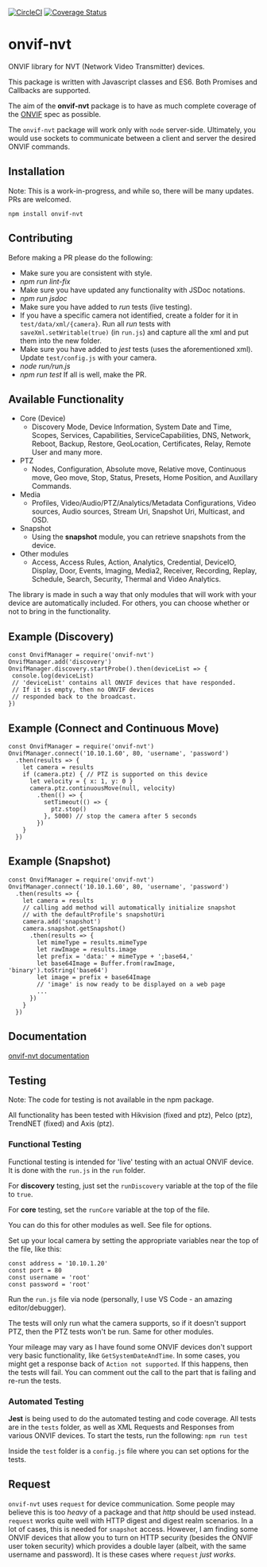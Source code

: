 [![CircleCI](https://circleci.com/gh/hawkeye64/onvif-nvt.svg?style=svg)](https://circleci.com/gh/hawkeye64/onvif-nvt)
[![Coverage Status](https://coveralls.io/repos/github/hawkeye64/onvif-nvt/badge.svg?branch=master)](https://coveralls.io/github/hawkeye64/onvif-nvt?branch=master)

# onvif-nvt
ONVIF library for NVT (Network Video Transmitter) devices.

This package is written with Javascript classes and ES6. Both Promises and Callbacks are supported.

The aim of the **onvif-nvt** package is to have as much complete coverage of the [ONVIF](https://www.onvif.org/) spec as possible.

The `onvif-nvt` package will work only with `node` server-side. Ultimately, you would use sockets to communicate between a client and server the desired ONVIF commands.

## Installation
Note: This is a work-in-progress, and while so, there will be many updates. PRs are welcomed.

```npm install onvif-nvt```

## Contributing
Before making a PR please do the following:
* Make sure you are consistent with style.
* <i>npm run lint-fix</i>
* Make sure you have updated any functionality with JSDoc notations.
* <i>npm run jsdoc</i>
* Make sure you have added to <i>run</i> tests (live testing).
* If you have a specific camera not identified, create a folder for it in `test/data/xml/{camera}`. Run all <i>run</i> tests with `saveXml.setWritable(true)` (in `run.js`) and capture all the xml and put them into the new folder.
* Make sure you have added to <i>jest</i> tests (uses the aforementioned xml). Update `test/config.js` with your camera.
* <i>node run/run.js</i>
* <i>npm run test</i>
If all is well, make the PR.

## Available Functionality
* Core (Device)
  * Discovery Mode, Device Information, System Date and Time, Scopes, Services, Capabilities, ServiceCapabilities, DNS, Network, Reboot, Backup, Restore, GeoLocation, Certificates, Relay, Remote User and many more.
* PTZ
  * Nodes, Configuration, Absolute move, Relative move, Continuous move, Geo move, Stop, Status, Presets, Home Position, and Auxillary Commands.
* Media
  * Profiles, Video/Audio/PTZ/Analytics/Metadata Configurations, Video sources, Audio sources, Stream Uri, Snapshot Uri, Multicast, and OSD.
* Snapshot
  * Using the **snapshot** module, you can retrieve snapshots from the device.
* Other modules
  * Access, Access Rules, Action, Analytics, Credential, DeviceIO, Display, Door, Events, Imaging, Media2, Receiver, Recording, Replay, Schedule, Search, Security, Thermal and Video Analytics.

The library is made in such a way that only modules that will work with your device are automatically included. For others, you can choose whether or not to bring in the functionality.

## Example (Discovery)
```
const OnvifManager = require('onvif-nvt')
OnvifManager.add('discovery')
OnvifManager.discovery.startProbe().then(deviceList => {
 console.log(deviceList)
 // 'deviceList' contains all ONVIF devices that have responded.
 // If it is empty, then no ONVIF devices
 // responded back to the broadcast.
})
```
## Example (Connect and Continuous Move)
```
const OnvifManager = require('onvif-nvt')
OnvifManager.connect('10.10.1.60', 80, 'username', 'password')
  .then(results => {
    let camera = results
    if (camera.ptz) { // PTZ is supported on this device
      let velocity = { x: 1, y: 0 }
      camera.ptz.continuousMove(null, velocity)
        .then(() => {
          setTimeout(() => {
            ptz.stop()
          }, 5000) // stop the camera after 5 seconds
        })
    }
  })
```
## Example (Snapshot)
```
const OnvifManager = require('onvif-nvt')
OnvifManager.connect('10.10.1.60', 80, 'username', 'password')
  .then(results => {
    let camera = results
    // calling add method will automatically initialize snapshot
    // with the defaultProfile's snapshotUri
    camera.add('snapshot')
    camera.snapshot.getSnapshot()
      .then(results => {
        let mimeType = results.mimeType
        let rawImage = results.image
        let prefix = 'data:' + mimeType + ';base64,'
        let base64Image = Buffer.from(rawImage, 'binary').toString('base64')
        let image = prefix + base64Image
        // 'image' is now ready to be displayed on a web page
        ...
      })
    }
  })
```

## Documentation
[onvif-nvt documentation](https://hawkeye64.github.io/onvif-nvt/)

## Testing
Note: The code for testing is not available in the npm package.

All functionality has been tested with Hikvision (fixed and ptz), Pelco (ptz), TrendNET (fixed) and Axis (ptz).

### Functional Testing
Functional testing is intended for 'live' testing with an actual ONVIF device. It is done with the `run.js` in the `run` folder. 

For **discovery** testing, just set the `runDiscovery` variable at the top of the file to `true`.

For **core** testing, set the `runCore` variable at the top of the file.

You can do this for other modules as well. See file for options.

Set up your local camera by setting the appropriate variables near the top of the file, like this:
```
const address = '10.10.1.20'
const port = 80
const username = 'root'
const password = 'root'
```
Run the `run.js` file via node (personally, I use VS Code - an amazing editor/debugger).

The tests will only run what the camera supports, so if it doesn't support PTZ, then the PTZ tests won't be run. Same for other modules.

Your mileage may vary as I have found some ONVIF devices don't support very basic functionality, like `GetSystemDateAndTime`. In some cases, you might get a response back of `Action not supported`. If this happens, then the tests will fail. You can comment out the call to the part that is failing and re-run the tests.

### Automated Testing
**Jest** is being used to do the automated testing and code coverage. All tests are in the `tests` folder, as well as XML Requests and Responses from various ONVIF devices.
To start the tests, run the following:
```npm run test```

Inside the `test` folder is a `config.js` file where you can set options for the tests.

## Request
`onvif-nvt` uses `request` for device communication. Some people may believe this is too *heavy* of a package and that *http* should be used instead. `request` works quite well with HTTP digest and digest realm scenarios. In a lot of cases, this is needed for `snapshot` access. However, I am finding some ONVIF devices that allow you to turn on HTTP security (besides the ONVIF user token security) which provides a double layer (albeit, with the same username and password). It is these cases where `request` *just works*.
